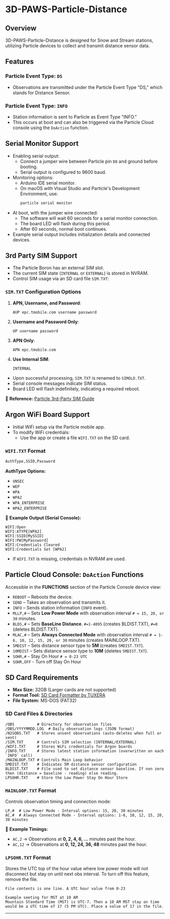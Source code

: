 # 3D-PAWS-Particle-Distance

## Overview
3D-PAWS-Particle-Distance is designed for Snow and Stream stations, utilizing Particle devices to collect and transmit distance sensor data.

## Features

### Particle Event Type: `DS`
- Observations are transmitted under the Particle Event Type "DS," which stands for Distance Sensor.

### Particle Event Type: `INFO`
- Station information is sent to Particle as Event Type "INFO."
- This occurs at boot and can also be triggered via the Particle Cloud console using the `DoAction` function.

## Serial Monitor Support
- Enabling serial output:
  - Connect a jumper wire between Particle pin `D8` and ground before booting.
  - Serial output is configured to 9600 baud.
- Monitoring options:
  - Arduino IDE serial monitor.
  - On macOS with Visual Studio and Particle's Development Environment, use:
    ```sh
    particle serial monitor
    ```
- At boot, with the jumper wire connected:
  - The software will wait 60 seconds for a serial monitor connection.
  - The board LED will flash during this period.
  - After 60 seconds, normal boot continues.
- Example serial output includes initialization details and connected devices.

## 3rd Party SIM Support
- The Particle Boron has an external SIM slot.
- The current SIM state (`INTERNAL` or `EXTERNAL`) is stored in NVRAM.
- Control SIM usage via an SD card file `SIM.TXT`:

### `SIM.TXT` Configuration Options
1. **APN, Username, and Password**:
   ```
   AUP epc.tmobile.com username password
   ```
2. **Username and Password Only**:
   ```
   UP username password
   ```
3. **APN Only**:
   ```
   APN epc.tmobile.com
   ```
4. **Use Internal SIM**:
   ```
   INTERNAL
   ```
- Upon successful processing, `SIM.TXT` is renamed to `SIMOLD.TXT`.
- Serial console messages indicate SIM status.
- Board LED will flash indefinitely, indicating a required reboot.

📌 **Reference:** [Particle 3rd-Party SIM Guide](https://docs.particle.io/troubleshooting/guides/connectivity-troubleshooting/using-3rd-party-sim-cards/)

## Argon WiFi Board Support
- Initial WiFi setup via the Particle mobile app.
- To modify WiFi credentials:
  - Use the app or create a file `WIFI.TXT` on the SD card.

### `WIFI.TXT` Format
```sh
AuthType,SSID,Password
```
**AuthType Options:**
- `UNSEC`
- `WEP`
- `WPA`
- `WPA2`
- `WPA_ENTERPRISE`
- `WPA2_ENTERPRISE`

📌 **Example Output (Serial Console):**
```
WIFI:Open
WIFI:ATYPE[WPA2]
WIFI:SSID[MySSID]
WIFI:PW[MyPassword]
WIFI:Credentials Cleared
WIFI:Credentials Set [WPA2]
```
- If `WIFI.TXT` is missing, credentials in NVRAM are used.

## Particle Cloud Console: `DoAction` Functions
Accessible in the **FUNCTIONS** section of the Particle Console device view:
- `REBOOT` – Reboots the device.
- `SEND` – Takes an observation and transmits it.
- `INFO` – Sends station information (`INFO` event).
- `MLLP,#` – Sets **Low Power Mode** with observation interval `# = 15, 20, or 30` minutes.
- `BLDS,#` – Sets **BaseLine Distance**. `#=1-4095` (creates BLDIST.TXT), `#=0` (deletes BLDIST.TXT).
- `MLAC,#` – Sets **Always Connected Mode** with observation interval `# = 1-6, 10, 12, 15, 20, or 30` minutes (creates MAINLOOP.TXT).
- `5MDIST` – Sets distance sensor type to **5M** (creates `5MDIST.TXT`).
- `10MDIST` – Sets distance sensor type to **10M** (deletes `5MDIST.TXT`).
- `SOHR,#` - Stay On Hour `# = 0-23 UTC`
- `SOHR,OFF` - Turn off Stay On Hour

## SD Card Requirements
- **Max Size:** 32GB (Larger cards are not supported)
- **Format Tool:** [SD Card Formatter by TUXERA](https://www.sdcard.org/downloads/formatter/)
- **File System:** MS-DOS (FAT32)

### SD Card Files & Directories
```
/OBS          # Directory for observation files
/OBS/YYYYMMDD.LOG  # Daily observation logs (JSON format)
/N2SOBS.TXT   # Stores unsent observations (auto-deletes when full or sent)
/SIM.TXT      # Controls SIM selection (INTERNAL/EXTERNAL)
/WIFI.TXT     # Stores WiFi credentials for Argon boards
/INFO.TXT     # Stores latest station information (overwritten on each `INFO` call)
/MAINLOOP.TXT # Controls Main Loop behavior
5MDIST.TXT    # Indicates 5M distance sensor configuration
BLDIST.TXT    # File used to set distance sensor baseline. If non zero then (distance = baseline - reading) else reading.
LPSOHR.TXT    # Store the Low Power Stay On Hour Store
```

### `MAINLOOP.TXT` Format
Controls observation timing and connection mode:
```
LP,#  # Low Power Mode - Interval options: 15, 20, 30 minutes
AC,#  # Always Connected Mode - Interval options: 1-6, 10, 12, 15, 20, 30 minutes
```
📌 **Example Timings:**
- `AC,2` → Observations at **0, 2, 4, 6, ...** minutes past the hour.
- `AC,12` → Observations at **0, 12, 24, 36, 48** minutes past the hour.

### `LPSOHR.TXT` Format
Stores the UTC top of the hour value where low power mode will not disconnect but stay on until next obs interval. To turn off this feature, remove the file.
```
File contents is one line. A UTC hour value from 0-23

Example seeting for MST at 10 AM
Mountain Standard Time (MST) is UTC-7. Then a 10 AM MST stay on time would be a UTC time of 17 (5 PM UTC). Place a value of 17 in the file.
```
---
